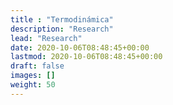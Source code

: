 ```yaml
---
title : "Termodinámica"
description: "Research"
lead: "Research"
date: 2020-10-06T08:48:45+00:00
lastmod: 2020-10-06T08:48:45+00:00
draft: false
images: []
weight: 50
---
```

